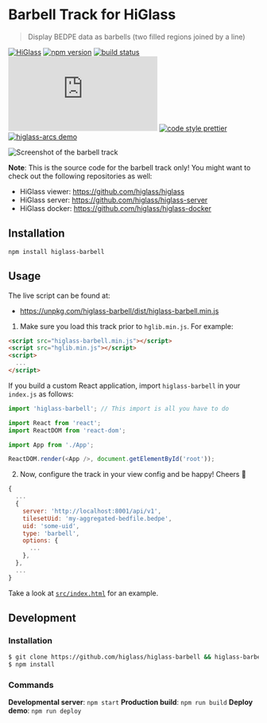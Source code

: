 # Barbell Track for HiGlass

> Display BEDPE data as barbells (two filled regions joined by a line)

[![HiGlass](https://img.shields.io/badge/higlass-😍-red.svg?colorB=7fb4ff&style=flat-square)](http://higlass.io)
[![npm version](https://img.shields.io/npm/v/higlass-arcs.svg?color=7f94ff&style=flat-square)](https://www.npmjs.com/package/higlass-arcs)
[![build status](https://img.shields.io/github/workflow/status/higlass/higlass-arcs/build?color=a17fff&style=flat-square)](https://github.com/higlass/higlass-arcs/actions?query=workflow%3Abuild)
[![gzipped size](https://img.badgesize.io/https:/unpkg.com/higlass-arcs/dist/higlass-arcs.min.js?color=e17fff&compression=gzip&style=flat-square)](https://bundlephobia.com/result?p=higlass-arcs)
[![code style prettier](https://img.shields.io/badge/code_style-prettier-f57bf5.svg?style=flat-square)](https://github.com/prettier/prettier)
[![higlass-arcs demo](https://img.shields.io/badge/demo-online-f264ab.svg?style=flat-square)](https://higlass.github.io/higlass-arcs/)

![Screenshot of the barbell track](https://user-images.githubusercontent.com/2143629/129492480-9a879bd6-deae-4cd6-9c36-10288c2bcbaf.png 'An example of the barbell track')

**Note**: This is the source code for the barbell track only! You might want to check out the following repositories as well:

- HiGlass viewer: https://github.com/higlass/higlass
- HiGlass server: https://github.com/higlass/higlass-server
- HiGlass docker: https://github.com/higlass/higlass-docker

## Installation

```
npm install higlass-barbell
```

## Usage

The live script can be found at:

- https://unpkg.com/higlass-barbell/dist/higlass-barbell.min.js

1. Make sure you load this track prior to `hglib.min.js`. For example:

```html
<script src="higlass-barbell.min.js"></script>
<script src="hglib.min.js"></script>
<script>
  ...
</script>
```

If you build a custom React application, import `higlass-barbell` in your `index.js` as follows:

```javascript
import 'higlass-barbell'; // This import is all you have to do

import React from 'react';
import ReactDOM from 'react-dom';

import App from './App';

ReactDOM.render(<App />, document.getElementById('root'));
```

2. Now, configure the track in your view config and be happy! Cheers 🎉

```javascript
{
  ...
  {
    server: 'http://localhost:8001/api/v1',
    tilesetUid: 'my-aggregated-bedfile.bedpe',
    uid: 'some-uid',
    type: 'barbell',
    options: {
      ...
    },
  },
  ...
}
```

Take a look at [`src/index.html`](src/index.html) for an example.

## Development

### Installation

```bash
$ git clone https://github.com/higlass/higlass-barbell && higlass-barbell
$ npm install
```

### Commands

**Developmental server**: `npm start`
**Production build**: `npm run build`
**Deploy demo**: `npm run deploy`
